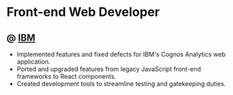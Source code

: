 # Front-end Web Developer
## @ [IBM](https://www.ibm.com/products/cognos-analytics)
- Implemented features and fixed defects for IBM's Cognos Analytics web application.
- Ported and upgraded features from legacy JavaScript front-end frameworks to React components.
- Created development tools to streamline testing and gatekeeping duties.